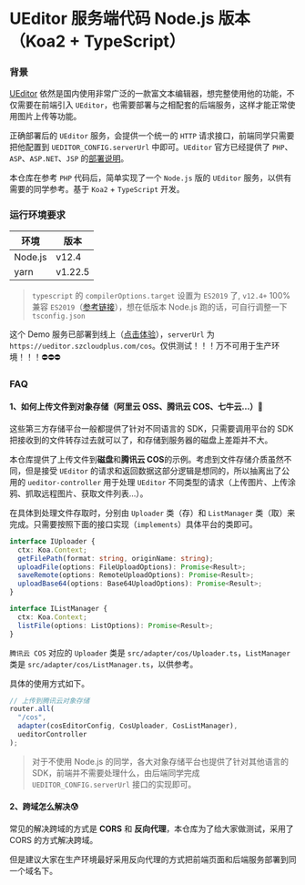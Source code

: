 # UEditor 服务端代码 Node.js 版本（Koa2 + TypeScript）

### 背景

[UEditor](http://fex.baidu.com/ueditor/#start-start) 依然是国内使用非常广泛的一款富文本编辑器，想完整使用他的功能，不仅需要在前端引入 `UEditor`，也需要部署与之相配套的后端服务，这样才能正常使用图片上传等功能。

正确部署后的 `UEditor` 服务，会提供一个统一的 `HTTP` 请求接口，前端同学只需要把他配置到 `UEDITOR_CONFIG.serverUrl` 中即可。`UEditor` 官方已经提供了 `PHP`、`ASP`、`ASP.NET`、`JSP` 的[部署说明](http://fex.baidu.com/ueditor/#server-deploy)。

本仓库在参考 `PHP` 代码后，简单实现了一个 `Node.js` 版的 `UEditor` 服务，以供有需要的同学参考。基于 `Koa2` + `TypeScript` 开发。

### 运行环境要求

| 环境    | 版本    |
| ------- | ------- |
| Node.js | v12.4   |
| yarn    | v1.22.5 |

> `typescript` 的 `compilerOptions.target` 设置为 `ES2019` 了, `v12.4+` 100% 兼容 `ES2019`（[参考链接](https://node.green/)），想在低版本 Node.js 跑的话，可自行调整一下`tsconfig.json`


这个 Demo 服务已部署到线上（[点击体验](https://haochuan9421.github.io/vue-ueditor-wrap/)），`serverUrl` 为 `https://ueditor.szcloudplus.com/cos`。仅供测试！！！万不可用于生产环境！！！⛔️⛔️⛔️

### FAQ
#### 1、如何上传文件到对象存储（阿里云 OSS、腾讯云 COS、七牛云...）🤔

这些第三方存储平台一般都提供了针对不同语言的 SDK，只需要调用平台的 SDK 把接收到的文件转存过去就可以了，和存储到服务器的磁盘上差距并不大。

本仓库提供了上传文件到**磁盘**和**腾讯云 COS**的示例。考虑到文件存储介质虽然不同，但是接受 `UEditor` 的请求和返回数据这部分逻辑是想同的，所以抽离出了公用的 `ueditor-controller` 用于处理 `UEditor` 不同类型的请求（上传图片、上传涂鸦、抓取远程图片、获取文件列表...）。

在具体到处理文件存取时，分别由 `Uploader` 类（存）和 `ListManager` 类（取）来完成。只需要按照下面的接口实现（`implements`）具体平台的类即可。

```ts
interface IUploader {
  ctx: Koa.Context;
  getFilePath(format: string, originName: string);
  uploadFile(options: FileUploadOptions): Promise<Result>;
  saveRemote(options: RemoteUploadOptions): Promise<Result>;
  uploadBase64(options: Base64UploadOptions): Promise<Result>;
}
```

```ts
interface IListManager {
  ctx: Koa.Context;
  listFile(options: ListOptions): Promise<Result>;
}
```
`腾讯云 COS` 对应的 `Uploader` 类是 `src/adapter/cos/Uploader.ts`，`ListManager` 类是 `src/adapter/cos/ListManager.ts`，以供参考。

具体的使用方式如下。

```ts
// 上传到腾讯云对象存储
router.all(
  "/cos",
  adapter(cosEditorConfig, CosUploader, CosListManager),
  ueditorController
);
```
> 对于不使用 Node.js 的同学，各大对象存储平台也提供了针对其他语言的 SDK，前端并不需要处理什么，由后端同学完成 `UEDITOR_CONFIG.serverUrl` 接口的实现即可。
#### 2、跨域怎么解决😰

常见的解决跨域的方式是 **CORS** 和 **反向代理**，本仓库为了给大家做测试，采用了 CORS 的方式解决跨域。

但是建议大家在生产环境最好采用反向代理的方式把前端页面和后端服务部署到同一个域名下。